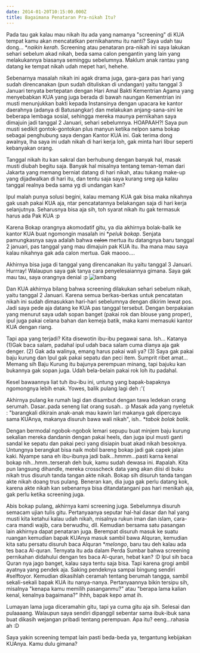 ```yaml
---
date: 2014-01-20T10:15:00.000Z
title: Bagaimana Penataran Pra-nikah Itu?
---
```



Pada tau gak kalau mau nikah itu ada yang namanya "screening" di KUA tempat kamu akan mencatatkan pernikahanmu itu nanti? Saya udah tau dong... **naikin kerah*.  Screening atau penataran pra-nikah ini saya lakukan sehari sebelum akad nikah, beda sama calon pengantin yang lain yang melakukannya biasanya seminggu sebelumnya. Maklum anak rantau yang datang ke tempat nikah udah mepet hari, hehehe. 

Sebenarnya masalah nikah ini agak drama juga, gara-gara pas hari yang sudah direncanakan (pun sudah dituliskan di undangan) yaitu tanggal 3 Januari tenyata bertepatan dengan Hari Amal Bakti Kementrian Agama yang menyebabkan KUA yang juga berada di bawah naungan Kementrian ini musti menunjukkan bakti kepada Instansinya dengan upacara ke kantor daerahnya (adanya di Batusangkar) dan melakukan anjang-sana-sini ke beberapa lembaga sosial, sehingga mereka maunya pernikahan saya dimajuin jadi tanggal 2 Januari, sehari sebelumnya. HOAPAAH?! 
Saya pun musti sedikit gontok-gontokan plus manyun ketika nelpon sama bokap sebagai penghubung saya dengan Kantor KUA ini. Gak terima dong awalnya, lha saya ini udah nikah di hari kerja loh, gak minta hari libur seperti kebanyakan orang. 

Tanggal nikah itu kan sakral dan berhubung dengan banyak hal, masak musti diubah begitu saja.  Banyak hal misalnya tentang teman-teman dari Jakarta yang memang berniat datang di hari nikah, atau tukang make-up yang dijadwalkan di hari itu, dan tentu saja saya kurang sreg aja kalau tanggal realnya beda sama yg di undangan kan?

Ipul malah punya solusi begini, kalau memang KUA gak bisa maka nikahnya gak usah pakai KUA aja, ntar pencatatannya belakangan saja di hari kerja selanjutnya. Seharusnya bisa aja sih, toh syarat nikah itu gak termasuk harus ada Pak KUA :p 

Karena Bokap orangnya akomodatif gitu, ya dia akhirnya bolak-balik ke kantor KUA buat ngomongin masalah ini **peluk bokap*. 
Senjata pamungkasnya saya adalah bahwa ~~calon~~ mertua itu datangnya baru tanggal 2 januari, pas tanggal yang mau dimajuin pak KUA itu. Iha mana mau saya kalau nikahnya gak ada calon mertua. Gak maooo.... 

Akhirnya bisa juga di tanggal yang direncanakan itu yaitu tanggal 3 Januari. Hurrray! Walaupun saya gak tanya cara penyelesaiannya gimana. Saya gak mau tau, saya orangnya denial :p
![lambang](http://1.bp.blogspot.com/-0hu58JMDWeo/TzThpjbCHUI/AAAAAAAAAbw/c4WQuyHhZTk/s1600/Depag%2BBw.jpg)

Dan KUA akhirnya bilang bahwa screening dilakukan sehari sebelum nikah, yaitu tanggal 2 Januari. Karena semua berkas-berkas untuk pencatatan nikah ini sudah dimasukkan hari-hari sebelumnya dengan dikirim lewat pos. Jadi saya pede aja datang ke KUA pas tanggal tersebut. Dengan berpakaian yang menurut saya udah sopan banget (pakai rok dan blouse yang proper), ipul juga pakai celana bahan dan kemeja batik, maka kami memasuki kantor KUA dengan riang.

Tapi apa yang terjadi? Kita disewotin ibu-ibu pegawai sana. Ish... Katanya (1)Gak baca salam, padahal ipul udah baca salam cuma dianya aja gak denger. (2) Gak ada walinya, emang harus pakai wali ya? (3) Saya gak  pakai baju kurung dan Ipul gak pakai sepatu dan peci item. Sumprit ribet amat... Memang sih Baju Kurung itu bajunya perempuan minang, tapi bajuku kan bukannya gak sopan juga. Udah bela-belain pakai rok loh itu padahal.

Kesel bawaannya liat tuh ibu-ibu ini, untung yang bapak-bapaknya ngomongnya lebih enak. Yowes, balik pulang lagi deh :'(

Akhirnya pulang ke rumah lagi dan disambut dengan tawa ledekan orang serumah. Dasar..pada seneng liat orang susah.. :p  Masak ada yang nyeletuk : "barangkali dikirain anak-anak mau kawin lari makanya gak dipercaya sama KUAnya, makanya disuruh bawa wali nikah", ish.. **tabok bolak balik*.

Dengan bermodal ngobok-ngobok lemari sepupu buat minjem baju kurung sekalian mereka dandanin dengan pakai heels, dan juga ipul musti ganti sandal ke sepatu dan pakai peci yang disiapin buat akad nikah besoknya. Untungnya berangkat bisa naik mobil bareng bokap jadi gak capek jalan kaki.
Nyampe sana eh ibu-ibunya jadi baik...hmmm...pasti karna kenal bokap nih...hmm..terserah deh buk, kamu sudah dewasa ini. #apalah. 
Kita pun langsung dihandle, mereka crosscheck data yang akan diisi di buku nikah trus disuruh tanda tangan akte nikah. Bokap sih disuruh tanda tangan akte nikah doang trus pulang. Beneran kan, dia juga gak perlu datang kok, karena akte nikah kan sebenarnya bisa ditandatangani pas hari menikah aja, gak perlu ketika screening juga. 

Abis bokap pulang, akhirnya kami screening juga. Sebelumnya disuruh semacam ujian tulis gitu. Pertanyaanya seputar hal-hal dasar dan hal yang musti kita ketahui kalau udah nikah, misalnya rukun iman dan islam, cara-cara mandi wajib, cara berwudhu, dll. 
Kemudian bersama satu pasangan lain akhirnya dapat penataran juga. Berempat disuruh masuk ke suatu ruangan kemudian bapak KUAnya masuk sambil bawa Alquran, kemudian kita satu persatu disuruh baca Alquran **melongo*, baru tau deh kalau ada tes baca Al-quran. 
Ternyata itu ada dalam Perda Sumbar bahwa screening pernikahan didahului dengan tes baca Al-quran, hebat kan? :D 
Ipul sih baca Quran nya jago banget, kalau saya tentu saja bisa. Tapi karena grogi ambil ayatnya yang pendek aja. Saking pendeknya sampai bingung sendiri #selftoyor.
Kemudian dikasihlah ceramah tentang berumah tangga, sambil sekali-sekali bapak KUA itu nanya-nanya. Pertanyaannya bikin tersipu sih, misalnya "kenapa kamu memilih pasanganmu?" atau "berapa lama kalian kenal, kenalnya bagaimana?" Ihhh, bapak kepo amat ih. 

Lumayan lama juga diceramahin gitu, tapi ya cuma gitu aja sih. Selesai dan pulaaaang. Walaupun saya sendiri dipanggil sebentar sama ibuk-ibuk sana buat dikasih wejangan pribadi tentang perempuan. Apa itu? eeng...rahasia ah :D

Saya yakin screening tempat lain pasti beda-beda ya, tergantung kebijakan KUAnya. 
Kamu dulu gimana?